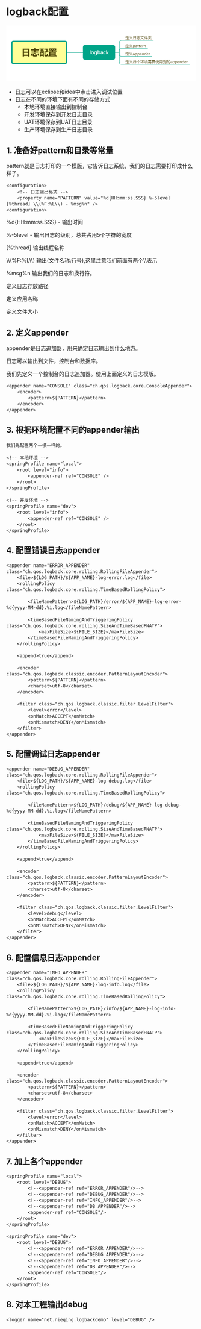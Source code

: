 # logback配置


![思维导图](img/logback-demo-xmind.png)
- 日志可以在eclipse和idea中点击进入调试位置
- 日志在不同的环境下面有不同的存储方式
  - 本地环境直接输出到控制台
  - 开发环境保存到开发日志目录
  - UAT环境保存到UAT日志目录
  - 生产环境保存到生产日志目录

## 1. 准备好pattern和目录等常量

pattern就是日志打印的一个模版，它告诉日志系统，我们的日志需要打印成什么样子。

	<configuration>
		<!-- 日志输出格式 -->
		<property name="PATTERN" value="%d{HH:mm:ss.SSS} %-5level [%thread] \\(%F:%L\\) - %msg%n" />
	<configuration>
%d{HH:mm:ss.SSS} - 输出时间

%-5level - 输出日志的级别，总共占用5个字符的宽度

[%thread] 输出线程名称

\\\\\(%F:%L\\\\)  输出(文件名称:行号),这里注意我们前面有两个\\\\表示

%msg%n 输出我们的日志和换行符。

定义日志存放路径
	<property name="LOG_PATH" value="/logs/" />

定义应用名称
	<property name="APP_NAME" value="logback-demo" />

定义文件大小
	<property name="FILE_SIZE" value="10MB"></property>

## 2. 定义appender

appender是日志追加器，用来确定日志输出到什么地方。

日志可以输出到文件，控制台和数据库。

我们先定义一个控制台的日志追加器。使用上面定义的日志模版。

	<appender name="CONSOLE" class="ch.qos.logback.core.ConsoleAppender">
		<encoder>
			<pattern>${PATTERN}</pattern>
		</encoder>
	</appender>


## 3. 根据环境配置不同的appender输出

	我们先配置两个一模一样的。
	
	<!-- 本地环境 -->
	<springProfile name="local">
		<root level="info">
			<appender-ref ref="CONSOLE" />
		</root>
	</springProfile>

	<!-- 开发环境 -->
	<springProfile name="dev">
		<root level="info">
			<appender-ref ref="CONSOLE" />
		</root>
	</springProfile>
	
	
## 4. 配置错误日志appender

	<appender name="ERROR_APPENDER" class="ch.qos.logback.core.rolling.RollingFileAppender">
		<file>${LOG_PATH}/${APP_NAME}-log-error.log</file>
		<rollingPolicy class="ch.qos.logback.core.rolling.TimeBasedRollingPolicy">

			<fileNamePattern>${LOG_PATH}/error/${APP_NAME}-log-error-%d{yyyy-MM-dd}.%i.log</fileNamePattern>

			<timeBasedFileNamingAndTriggeringPolicy class="ch.qos.logback.core.rolling.SizeAndTimeBasedFNATP">
				<maxFileSize>${FILE_SIZE}</maxFileSize>
			</timeBasedFileNamingAndTriggeringPolicy>
		</rollingPolicy>

		<append>true</append>

		<encoder class="ch.qos.logback.classic.encoder.PatternLayoutEncoder">
			<pattern>${PATTERN}</pattern>
			<charset>utf-8</charset>
		</encoder>

		<filter class="ch.qos.logback.classic.filter.LevelFilter">
			<level>error</level>
			<onMatch>ACCEPT</onMatch>
			<onMismatch>DENY</onMismatch>
		</filter>
	</appender>
    
## 5. 配置调试日志appender
	<appender name="DEBUG_APPENDER" class="ch.qos.logback.core.rolling.RollingFileAppender">
		<file>${LOG_PATH}/${APP_NAME}-log-debug.log</file>
		<rollingPolicy class="ch.qos.logback.core.rolling.TimeBasedRollingPolicy">

			<fileNamePattern>${LOG_PATH}/debug/${APP_NAME}-log-debug-%d{yyyy-MM-dd}.%i.log</fileNamePattern>

			<timeBasedFileNamingAndTriggeringPolicy class="ch.qos.logback.core.rolling.SizeAndTimeBasedFNATP">
				<maxFileSize>${FILE_SIZE}</maxFileSize>
			</timeBasedFileNamingAndTriggeringPolicy>
		</rollingPolicy>

		<append>true</append>

		<encoder class="ch.qos.logback.classic.encoder.PatternLayoutEncoder">
			<pattern>${PATTERN}</pattern>
			<charset>utf-8</charset>
		</encoder>

		<filter class="ch.qos.logback.classic.filter.LevelFilter">
			<level>debug</level>
			<onMatch>ACCEPT</onMatch>
			<onMismatch>DENY</onMismatch>
		</filter>
	</appender>
    
## 6. 配置信息日志appender
	<appender name="INFO_APPENDER" class="ch.qos.logback.core.rolling.RollingFileAppender">
		<file>${LOG_PATH}/${APP_NAME}-log-info.log</file>
		<rollingPolicy class="ch.qos.logback.core.rolling.TimeBasedRollingPolicy">

			<fileNamePattern>${LOG_PATH}/info/${APP_NAME}-log-info-%d{yyyy-MM-dd}.%i.log</fileNamePattern>

			<timeBasedFileNamingAndTriggeringPolicy class="ch.qos.logback.core.rolling.SizeAndTimeBasedFNATP">
				<maxFileSize>${FILE_SIZE}</maxFileSize>
			</timeBasedFileNamingAndTriggeringPolicy>
		</rollingPolicy>

		<append>true</append>

		<encoder class="ch.qos.logback.classic.encoder.PatternLayoutEncoder">
			<pattern>${PATTERN}</pattern>
			<charset>utf-8</charset>
		</encoder>

		<filter class="ch.qos.logback.classic.filter.LevelFilter">
			<level>error</level>
			<onMatch>ACCEPT</onMatch>
			<onMismatch>DENY</onMismatch>
		</filter>
	</appender>
   
   
## 7. 加上各个appender
    <springProfile name="local">
        <root level="DEBUG">
            <!--<appender-ref ref="ERROR_APPENDER"/>-->
            <!--<appender-ref ref="DEBUG_APPENDER"/>-->
            <!--<appender-ref ref="INFO_APPENDER"/>-->
            <!--<appender-ref ref="DB_APPENDER"/>-->
            <appender-ref ref="CONSOLE"/>
        </root>
    </springProfile>

    <springProfile name="dev">
        <root level="DEBUG">
            <!--<appender-ref ref="ERROR_APPENDER"/>-->
            <!--<appender-ref ref="DEBUG_APPENDER"/>-->
            <!--<appender-ref ref="INFO_APPENDER"/>-->
            <!--<appender-ref ref="DB_APPENDER"/>-->
            <appender-ref ref="CONSOLE"/>
        </root>
    </springProfile>


## 8. 对本工程输出debug

	<logger name="net.nieqing.logbackdemo" level="DEBUG" />
